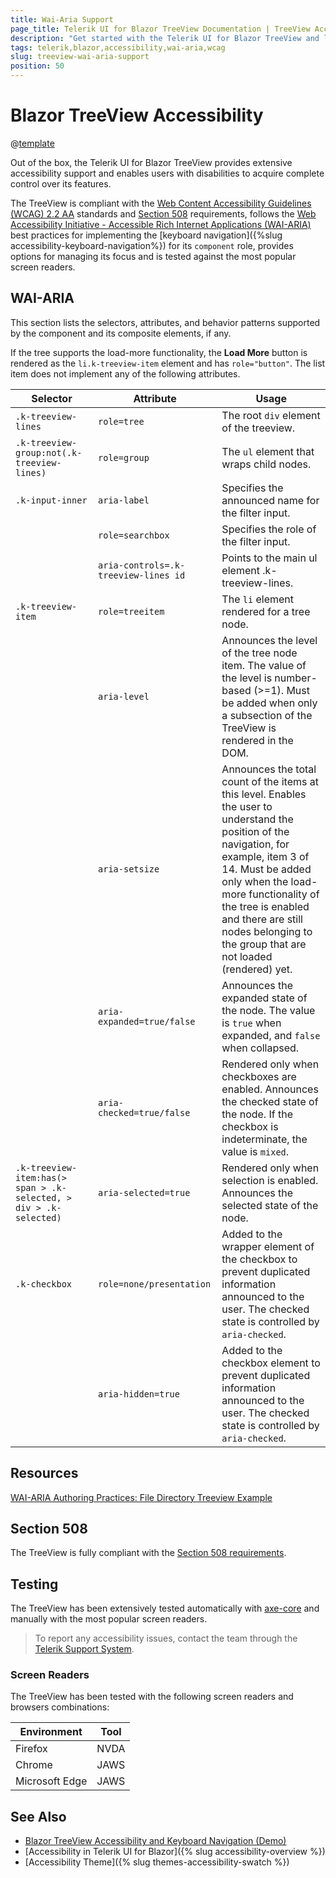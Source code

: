```yaml
---
title: Wai-Aria Support
page_title: Telerik UI for Blazor TreeView Documentation | TreeView Accessibility
description: "Get started with the Telerik UI for Blazor TreeView and learn about its accessibility support for WAI-ARIA, Section 508, and WCAG 2.2."
tags: telerik,blazor,accessibility,wai-aria,wcag
slug: treeview-wai-aria-support 
position: 50 
---
```


# Blazor TreeView Accessibility

@[template](/_contentTemplates/common/parameters-table-styles.md#table-layout)



Out of the box, the Telerik UI for Blazor TreeView provides extensive accessibility support and enables users with disabilities to acquire complete control over its features.


The TreeView is compliant with the [Web Content Accessibility Guidelines (WCAG) 2.2 AA](https://www.w3.org/TR/WCAG22/) standards and [Section 508](https://www.section508.gov/) requirements, follows the [Web Accessibility Initiative - Accessible Rich Internet Applications (WAI-ARIA)](https://www.w3.org/WAI/ARIA/apg/) best practices for implementing the [keyboard navigation]({%slug accessibility-keyboard-navigation%}) for its `component` role, provides options for managing its focus and is tested against the most popular screen readers.

## WAI-ARIA


This section lists the selectors, attributes, and behavior patterns supported by the component and its composite elements, if any.


If the tree supports the load-more functionality, the **Load More** button is rendered as the `li.k-treeview-item` element and has `role="button"`. The list item does not implement any of the following attributes.

| Selector | Attribute | Usage |
| -------- | --------- | ----- |
| `.k-treeview-lines` | `role=tree` | The root `div` element of the treeview. |
| `.k-treeview-group:not(.k-treeview-lines)` | `role=group` | The `ul` element that wraps child nodes. |
| `.k-input-inner` | `aria-label` | Specifies the announced name for the filter input. |
|  | `role=searchbox` | Specifies the role of the filter input. |
|  | `aria-controls=.k-treeview-lines id` | Points to the main ul element .k-treeview-lines. |
| `.k-treeview-item` | `role=treeitem` | The `li` element rendered for a tree node. |
|  | `aria-level` | Announces the level of the tree node item. The value of the level is number-based (>=1). Must be added when only a subsection of the TreeView is rendered in the DOM. |
|  | `aria-setsize` | Announces the total count of the items at this level. Enables the user to understand the position of the navigation, for example, item 3 of 14. Must be added only when the load-more functionality of the tree is enabled and there are still nodes belonging to the group that are not loaded (rendered) yet. |
|  | `aria-expanded=true/false` | Announces the expanded state of the node. The value is `true` when expanded, and `false` when collapsed. |
|  | `aria-checked=true/false` | Rendered only when checkboxes are enabled. Announces the checked state of the node. If the checkbox is indeterminate, the value is `mixed`. |
| `.k-treeview-item:has(> span > .k-selected, > div > .k-selected) ` | `aria-selected=true` | Rendered only when selection is enabled. Announces the selected state of the node. |
| `.k-checkbox` | `role=none/presentation` | Added to the wrapper element of the checkbox to prevent duplicated information announced to the user. The checked state is controlled by `aria-checked`. |
|  | `aria-hidden=true` | Added to the checkbox element to prevent duplicated information announced to the user. The checked state is controlled by `aria-checked`. |

## Resources

[WAI-ARIA Authoring Practices: File Directory Treeview Example](https://www.w3.org/WAI/ARIA/apg/example-index/treeview/treeview-1/treeview-1a.html)

## Section 508


The TreeView is fully compliant with the [Section 508 requirements](http://www.section508.gov/).

## Testing


The TreeView has been extensively tested automatically with [axe-core](https://github.com/dequelabs/axe-core) and manually with the most popular screen readers.

> To report any accessibility issues, contact the team through the [Telerik Support System](https://www.telerik.com/account/support-center).

### Screen Readers


The TreeView has been tested with the following screen readers and browsers combinations:

| Environment | Tool |
| ----------- | ---- |
| Firefox | NVDA |
| Chrome | JAWS |
| Microsoft Edge | JAWS |



## See Also

* [Blazor TreeView Accessibility and Keyboard Navigation (Demo)](https://demos.telerik.com/blazor-ui/treeview/keyboard-navigation)
* [Accessibility in Telerik UI for Blazor]({% slug accessibility-overview %})
* [Accessibility Theme]({% slug themes-accessibility-swatch %})